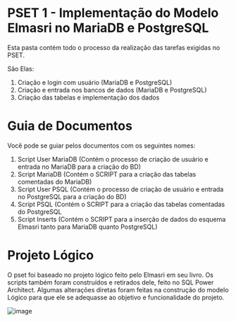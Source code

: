 # PSET 1 - Implementação do Modelo Elmasri no MariaDB e PostgreSQL
Esta pasta contém todo o processo da realização das tarefas exigidas no PSET.

São Elas:
1. Criação e login com usuário (MariaDB e PostgreSQL)
2. Criação e entrada nos bancos de dados (MariaDB e PostgreSQL)
3. Criação das tabelas e implementação dos dados

# Guia de Documentos
Você pode se guiar pelos documentos com os seguintes nomes:

1. Script User MariaDB (Contém o processo de criação de usuário e entrada no MariaDB para a criação do BD)
2. Script MariaDB (Contém o SCRIPT para a criação das tabelas comentadas do MariaDB)
3. Script User PSQL (Contém o processo de criação de usuário e entrada no PostgreSQL para a criação do BD)
4. Script PSQL (Contém o SCRIPT para a criação das tabelas comentadas do PostgreSQL
5. Script Inserts (Contém o SCRIPT para a inserção de dados do esquema Elmasri tanto para MariaDB quanto PostgreSQL)

# Projeto Lógico
O pset foi baseado no projeto lógico feito pelo Elmasri em seu livro. Os scripts também foram construídos e retirados dele, feito no SQL Power Architect. Algumas alterações diretas foram feitas na construção do modelo Lógico para que ele se adequasse ao objetivo e funcionalidade do projeto.

![image](https://user-images.githubusercontent.com/95388737/165425669-64ea6b6f-16fe-4175-a332-84174675a736.png)

